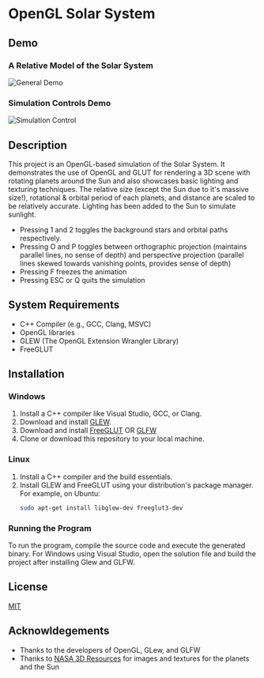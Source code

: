 # OpenGL Solar System

## Demo
### A Relative Model of the Solar System
![General Demo](demo-gifs/SolarSystem01.gif)

### Simulation Controls Demo
![Simulation Control](demo-gifs/SolarSystem02.gif)

## Description
This project is an OpenGL-based simulation of the Solar System. It demonstrates the use of OpenGL and GLUT for rendering a 3D scene with rotating planets around the Sun and also showcases basic lighting and texturing techniques.
The relative size (except the Sun due to it's massive size!), rotational & orbital period of each planets, and distance are scaled to be relatively accurate.
Lighting has been added to the Sun to simulate sunlight.
- Pressing 1 and 2 toggles the background stars and orbital paths respectively.
- Pressing O and P toggles between orthographic projection (maintains parallel lines, no sense of depth) and perspective projection (parallel lines skewed towards vanishing points, provides sense of depth)
- Pressing F freezes the animation
- Pressing ESC or Q quits the simulation

## System Requirements
- C++ Compiler (e.g., GCC, Clang, MSVC)
- OpenGL libraries
- GLEW (The OpenGL Extension Wrangler Library)
- FreeGLUT

## Installation

### Windows
1. Install a C++ compiler like Visual Studio, GCC, or Clang.
2. Download and install [GLEW](http://glew.sourceforge.net/).
3. Download and install [FreeGLUT](http://freeglut.sourceforge.net/) OR [GLFW](https://www.glfw.org/)
4. Clone or download this repository to your local machine.

### Linux
1. Install a C++ compiler and the build essentials.
2. Install GLEW and FreeGLUT using your distribution's package manager. For example, on Ubuntu:
   ```bash
   sudo apt-get install libglew-dev freeglut3-dev

### Running the Program
To run the program, compile the source code and execute the generated binary. 
For Windows using Visual Studio, open the solution file and build the project after installing
Glew and GLFW.

## License
[MIT](https://choosealicense.com/licenses/mit/)

## Acknowldegements
- Thanks to the developers of OpenGL, GLew, and GLFW
- Thanks to [NASA 3D Resources](https://nasa3d.arc.nasa.gov/images) for images and textures for the planets and the Sun 
